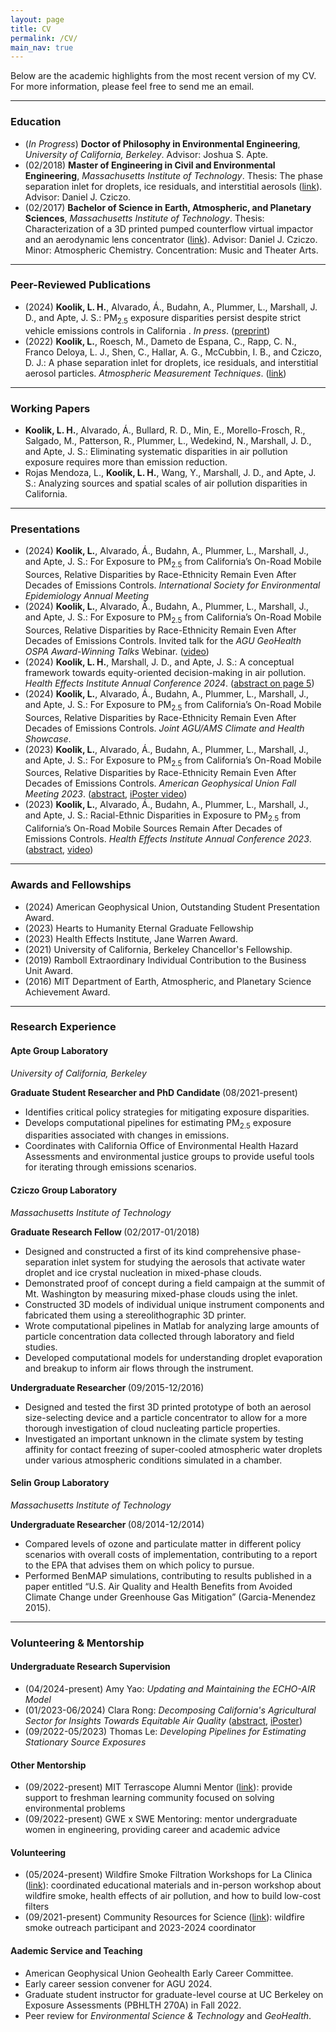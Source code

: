 ```yaml
---
layout: page
title: CV
permalink: /CV/
main_nav: true
---
```


<p>Below are the academic highlights from the most recent version of my CV. For more information, please feel free to send me an email.</p>

<hr>

<h3>Education</h3>
<ul>
  <li>(<em>In Progress</em>) <b>Doctor of Philosophy in Environmental Engineering</b>, <i>University of California, Berkeley</i>. Advisor: Joshua S. Apte.</li>
  <li>(02/2018) <b>Master of Engineering in Civil and Environmental Engineering</b>, <i>Massachusetts Institute of Technology</i>. Thesis: The phase separation inlet for droplets, ice residuals, and interstitial aerosols (<a href="http://hdl.handle.net/1721.1/115782">link</a>). Advisor: Daniel J. Cziczo.</li>
  <li>(02/2017) <b>Bachelor of Science in Earth, Atmospheric, and Planetary Sciences</b>, <i>Massachusetts Institute of Technology</i>. Thesis: Characterization of a 3D printed pumped counterflow virtual impactor and an aerodynamic lens concentrator (<a href="http://hdl.handle.net/1721.1/114346">link</a>). Advisor: Daniel J. Cziczo. Minor: Atmospheric Chemistry. Concentration: Music and Theater Arts.</li>
</ul>

<hr>

<h3>Peer-Reviewed Publications</h3>
<ul>
  <li>(2024) <b>Koolik, L. H.</b>, Alvarado, Á., Budahn, A., Plummer, L., Marshall, J. D., and Apte, J. S.: PM<sub>2.5</sub> exposure disparities persist despite strict vehicle emissions controls in California
. <i> In press</i>. (<a href="https://doi.org/10.26434/chemrxiv-2023-669ws-v2">preprint</a>)</li>
  <li>(2022) <b>Koolik, L.</b>, Roesch, M., Dameto de Espana, C., Rapp, C. N., Franco Deloya, L. J., Shen, C., Hallar, A. G., McCubbin, I. B., and Cziczo, D. J.: A phase separation inlet for droplets, ice residuals, and interstitial aerosol particles. <i> Atmospheric Measurement Techniques</i>. (<a href="https://doi.org/10.5194/amt-15-3213-2022">link</a>)</li>
</ul>

<hr>

<h3>Working Papers</h3>
<ul>
  <li><b>Koolik, L. H.</b>, Alvarado, Á., Bullard, R. D., Min, E., Morello-Frosch, R., Salgado, M., Patterson, R., Plummer, L., Wedekind, N., Marshall, J. D., and Apte, J. S.: Eliminating systematic disparities in air pollution exposure requires more than emission reduction.</li> 
  <li>Rojas Mendoza, L., <b>Koolik, L. H.</b>, Wang, Y., Marshall, J. D., and Apte, J. S.: Analyzing sources and spatial scales of air pollution disparities in California.</li>
</ul>

<hr>

<h3>Presentations</h3>
<ul>
  <li>(2024) <b>Koolik, L.</b>, Alvarado, Á., Budahn, A., Plummer, L., Marshall, J., and Apte, J. S.: For Exposure to PM<sub>2.5</sub> from California’s On-Road Mobile Sources, Relative Disparities by Race-Ethnicity Remain Even After Decades of Emissions Controls. <i>International Society for Environmental Epidemiology Annual Meeting</i></li>
  <li>(2024) <b>Koolik, L.</b>, Alvarado, Á., Budahn, A., Plummer, L., Marshall, J., and Apte, J. S.: For Exposure to PM<sub>2.5</sub> from California’s On-Road Mobile Sources, Relative Disparities by Race-Ethnicity Remain Even After Decades of Emissions Controls. Invited talk for the <i>AGU GeoHealth OSPA Award-Winning Talks</i> Webinar. (<a href="https://www.youtube.com/watch?v=LAqIPNALz8U">video</a>)</li>
  <li>(2024) <b>Koolik, L. H.</b>, Marshall, J. D., and Apte, J. S.: A conceptual framework towards equity-oriented decision-making in air pollution. <i> Health Effects Institute Annual Conference 2024</i>. (<a href="https://www.healtheffects.org/sites/default/files/2024-abstracts.pdf">abstract on page 5</a>)</li>
  <li>(2024) <b>Koolik, L.</b>, Alvarado, Á., Budahn, A., Plummer, L., Marshall, J., and Apte, J. S.: For Exposure to PM<sub>2.5</sub> from California’s On-Road Mobile Sources, Relative Disparities by Race-Ethnicity Remain Even After Decades of Emissions Controls. <i> Joint AGU/AMS Climate and Health Showcase</i>. </li>
  <li>(2023) <b>Koolik, L.</b>, Alvarado, Á., Budahn, A., Plummer, L., Marshall, J., and Apte, J. S.: For Exposure to PM<sub>2.5</sub> from California’s On-Road Mobile Sources, Relative Disparities by Race-Ethnicity Remain Even After Decades of Emissions Controls. <i> American Geophysical Union Fall Meeting 2023</i>. (<a href="https://agu.confex.com/agu/fm23/meetingapp.cgi/Paper/1353220">abstract</a>, <a href="https://agu23.ipostersessions.com/Default.aspx?s=FF-09-E2-4C-26-D4-09-E3-C2-CE-6B-CC-C2-18-BF-D0">iPoster video</a>)</li>
  <li>(2023) <b>Koolik, L.</b>, Alvarado, Á., Budahn, A., Plummer, L., Marshall, J., and Apte, J. S.: Racial-Ethnic Disparities in Exposure to PM<sub>2.5</sub> from California’s On-Road Mobile Sources Remain After Decades of Emissions Controls. <i> Health Effects Institute Annual Conference 2023</i>. (<a href="https://www.healtheffects.org/system/files/koolik-abstract-ac2023.pdf">abstract</a>, <a href="https://www.youtube.com/live/o81og34HRfw?si=4AH7Bvb-w2o41OHT">video</a>)</li>
</ul>

<hr>

<h3>Awards and Fellowships</h3>
<ul>
  <li>(2024) American Geophysical Union, Outstanding Student Presentation Award.</li>
  <li>(2023) Hearts to Humanity Eternal Graduate Fellowship</li>
  <li>(2023) Health Effects Institute, Jane Warren Award.</li>
  <li>(2021) University of California, Berkeley Chancellor's Fellowship.</li>
  <li>(2019) Ramboll Extraordinary Individual Contribution to the Business Unit Award.</li>
  <li>(2016) MIT Department of Earth, Atmospheric, and Planetary Science Achievement Award.</li>
</ul>

<hr>

<h3>Research Experience</h3>
<h4>Apte Group Laboratory</h4>
<i> University of California, Berkeley </i> 

<b> Graduate Student Researcher and PhD Candidate </b> (08/2021-present)
<ul>
  <li>Identifies critical policy strategies for mitigating exposure disparities.</li>
  <li>Develops computational pipelines for estimating PM<sub>2.5</sub> exposure disparities associated with changes in emissions.</li>
  <li>Coordinates with California Office of Environmental Health Hazard Assessments and environmental justice groups to provide useful tools for iterating through emissions scenarios.</li>
</ul>

<h4>Cziczo Group Laboratory</h4>
<i> Massachusetts Institute of Technology </i>

<b> Graduate Research Fellow </b> (02/2017-01/2018)
<ul>
  <li>Designed and constructed a first of its kind comprehensive phase-separation inlet system for studying the aerosols that activate water droplet and ice crystal nucleation in mixed-phase clouds.</li>
  <li>Demonstrated proof of concept during a field campaign at the summit of Mt. Washington by measuring mixed-phase clouds using the inlet.</li>
  <li>Constructed 3D models of individual unique instrument components and fabricated them using a stereolithographic 3D printer.</li>
  <li>Wrote computational pipelines in Matlab for analyzing large amounts of particle concentration data collected through laboratory and field studies.</li>
  <li>Developed computational models for understanding droplet evaporation and breakup to inform air flows through the instrument.</li>
</ul>

<b> Undergraduate Researcher </b> (09/2015-12/2016)
<ul>
  <li>Designed and tested the first 3D printed prototype of both an aerosol size-selecting device and a particle concentrator to allow for a more thorough investigation of cloud nucleating particle properties.</li>
  <li>Investigated an important unknown in the climate system by testing affinity for contact freezing of super-cooled atmospheric water droplets under various atmospheric conditions simulated in a chamber.</li>
</ul>

<h4>Selin Group Laboratory</h4>
<i> Massachusetts Institute of Technology </i>

<b> Undergraduate Researcher </b> (08/2014-12/2014)
<ul>
  <li>Compared levels of ozone and particulate matter in different policy scenarios with overall costs of implementation, contributing to a report to the EPA that advises them on which policy to pursue.</li>
  <li>Performed BenMAP simulations, contributing to results published in a paper entitled “U.S. Air Quality and Health Benefits from Avoided Climate Change under Greenhouse Gas Mitigation” (Garcia-Menendez 2015).</li>
</ul>

<hr>

<h3>Volunteering & Mentorship</h3>
<h4>Undergraduate Research Supervision</h4>
<ul>
  <li>(04/2024-present) Amy Yao: <em>Updating and Maintaining the ECHO-AIR Model</em> </li>
  <li>(01/2023-06/2024) Clara Rong: <em>Decomposing California's Agricultural Sector for Insights Towards Equitable Air Quality</em> (<a href="https://agu.confex.com/agu/fm23/meetingapp.cgi/Paper/1324285">abstract</a>, <a href="https://agu23.ipostersessions.com/?s=9B-D2-A7-D7-94-1B-81-68-0A-CA-BD-01-52-8E-76-C2">iPoster</a>) </li>
  <li>(09/2022-05/2023) Thomas Le: <em>Developing Pipelines for Estimating Stationary Source Exposures</em></li>
</ul>

<h4>Other Mentorship</h4>
<ul>
  <li>(09/2022-present) MIT Terrascope Alumni Mentor (<a href="https://terrascope.mit.edu/community/mentors/">link</a>): provide support to freshman learning community focused on solving environmental problems</li>
  <li>(09/2022-present) GWE x SWE Mentoring: mentor undergraduate women in engineering, providing career and academic advice</li>
</ul>

<h4>Volunteering</h4>
<ul>
  <li>(05/2024-present) Wildfire Smoke Filtration Workshops for La Clinica (<a href="https://laclinica.org/">link</a>): coordinated educational materials and in-person workshop about wildfire smoke, health effects of air pollution, and how to build low-cost filters </li>
  <li>(09/2021-present) Community Resources for Science (<a href="https://crscience.org/">link</a>): wildfire smoke outreach participant and 2023-2024 coordinator</li>
</ul>

<h4>Aademic Service and Teaching</h4>
<ul>
  <li>American Geophysical Union Geohealth Early Career Committee.</li>
  <li>Early career session convener for AGU 2024.</li>
  <li>Graduate student instructor for graduate-level course at UC Berkeley on Exposure Assessments (PBHLTH 270A) in Fall 2022. </li>
  <li>Peer review for <i>Environmental Science & Technology</i> and <i>GeoHealth</i>. </li>
</ul>
